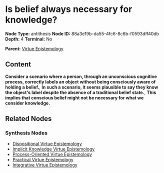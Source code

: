 # Is belief always necessary for knowledge?

**Node Type:** antithesis
**Node ID:** 88a3e19b-da55-4fc6-8c6b-f0593dff40db
**Depth:** 4
**Terminal:** No

**Parent:** [Virtue Epistemology](virtue-epistemology-synthesis-8d609c74-8830-44ab-aa42-64bd567c8379.md)

## Content

**Consider a scenario where a person, through an unconscious cognitive process, correctly labels an object without being consciously aware of holding a belief.**, **In such a scenario, it seems plausible to say they know the object's label despite the absence of a traditional belief state.**, **This implies that conscious belief might not be necessary for what we consider knowledge.**

## Related Nodes

### Synthesis Nodes

- [Dispositional Virtue Epistemology](dispositional-virtue-epistemology-synthesis-1b0fe1e8-964e-44a6-a613-711841f6de2e.md)
- [Implicit Knowledge Virtue Epistemology](implicit-knowledge-virtue-epistemology-synthesis-cc051bc1-2f59-4362-ad81-31dec58ebb1e.md)
- [Process-Oriented Virtue Epistemology](process-oriented-virtue-epistemology-synthesis-c520ca1c-188d-4e69-bb98-9560daf4c3ab.md)
- [Practical Virtue Epistemology](practical-virtue-epistemology-synthesis-97b28530-f67a-44b4-9b19-cd9902b7837f.md)
- [Integrative Virtue Epistemology](integrative-virtue-epistemology-synthesis-8e48715a-3718-4891-84cb-5706eec19ca9.md)
